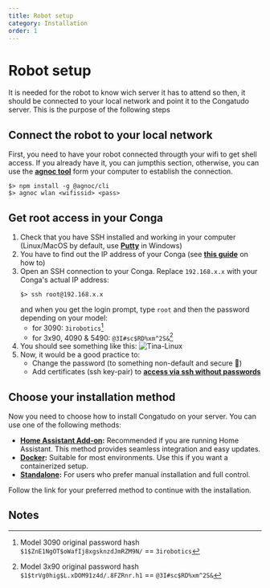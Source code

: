 ```yaml
---
title: Robot setup
category: Installation
order: 1
---
```


# Robot setup
It is needed for the robot to know wich server it has to attend so then, it should be connected to your local network and point it to the Congatudo server. This is the purpose of the following steps

## Connect the robot to your local network
First, you need to have your robot connected througth your wifi to get shell access. If you already have it, you can jumpthis section, otherwise, you can use the **[agnoc tool](https://github.com/congatudo/agnoc)** form your computer to establish the connection.
```shellell
$> npm install -g @agnoc/cli 
$> agnoc wlan <wifissid> <pass>
```

## Get root access in your Conga
1. Check that you have SSH installed and working in your computer (Linux/MacOS by default, use **[Putty](https://www.chiark.greenend.org.uk/~sgtatham/putty/)** in Windows)
2. You have to find out the IP address of your Conga (see **[this guide](https://techwiser.com/find-ip-address-of-any-device/)** on how to)
3. Open an SSH connection to your Conga. Replace `192.168.x.x` with your Conga's actual IP address:
	```shellell
	$> ssh root@192.168.x.x
	```
	and when you get the login prompt, type `root` and then the password depending on your model:
	 - for 3090: `3irobotics`[^1]
	 - for 3x90, 4090 & 5490: `@3I#sc$RD%xm^2S&`[^2]
4. You should see something like this:
![Tina-Linux](https://github.com/congatudo/stuff/blob/master/docs/assets/tina-linux.png)
5. Now, it would be a good practice to:
   - Change the password (to something non-default and secure 🙏)
   - Add certificates (ssh key-pair) to **[access via ssh without passwords](https://congatudo.cloud/pages/misc/add-ssh-key.html)**

## Choose your installation method
Now you need to choose how to install Congatudo on your server. You can use one of the following methods:
- **[Home Assistant Add-on](https://congatudo.cloud/pages/installation/home-assistant-installation.html):** Recommended if you are running Home Assistant. This method provides seamless integration and easy updates.
- **[Docker](https://congatudo.cloud/pages/installation/docker-installation.html):** Suitable for most environments. Use this if you want a containerized setup.
- **[Standalone](https://congatudo.cloud/pages/installation/standalone-installation.html):** For users who prefer manual installation and full control.

Follow the link for your preferred method to continue with the installation.

## Notes
[^1]: Model 3090 original password hash `$1$ZnE1NgOT$oWafIj8xgsknzdJmRZM9N/` == `3irobotics`
[^2]: Model 3x90 original password hash `$1$trVg0hig$L.xDOM91z4d/.8FZRnr.h1` == `@3I#sc$RD%xm^2S&`